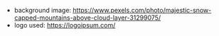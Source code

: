 * background image: https://www.pexels.com/photo/majestic-snow-capped-mountains-above-cloud-layer-31299075/
* logo used: https://logoipsum.com/